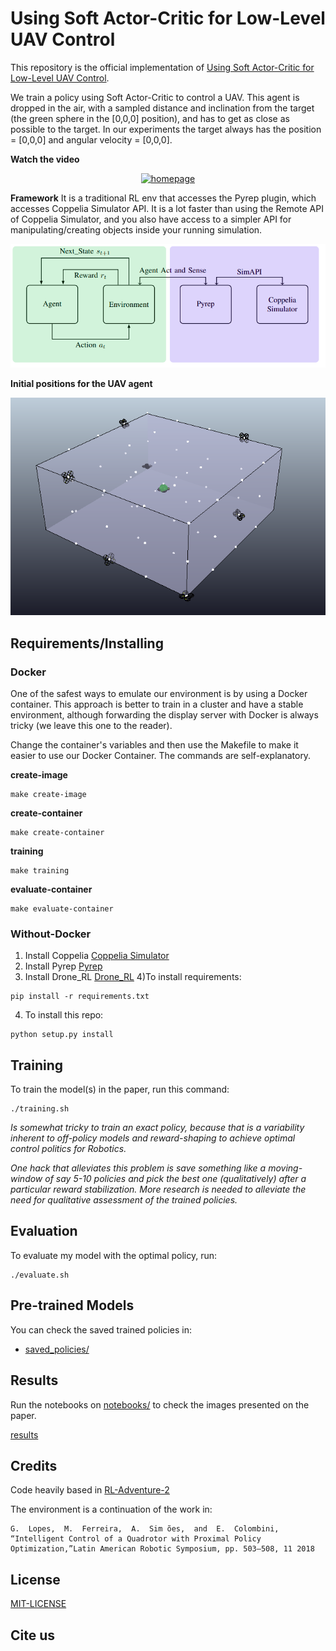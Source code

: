# Using Soft Actor-Critic for Low-Level UAV Control

This repository is the official implementation of [Using Soft Actor-Critic for Low-Level UAV Control](). 

<!-- >📋  Optional: include a graphic explaining your approach/main result, bibtex entry, link to demos, blog posts and tutorials -->

We train a policy using Soft Actor-Critic to control a UAV. This agent is dropped in the air, with a sampled distance and inclination from the target (the green sphere in the [0,0,0] position), and has to get as close as possible to the target. In our experiments the target always has the position = [0,0,0] and angular velocity = [0,0,0].

**Watch the video**



<!-- [![Watch the video](https://img.youtube.com/vi/9z8vGs0Ri5g/hqdefault.jpg)](https://www.youtube.com/watch?v=9z8vGs0Ri5g) -->

<p align="center">
  <a href="https://www.youtube.com/watch?v=9z8vGs0Ri5g" title="Watch the Video">
    <img src="https://img.youtube.com/vi/9z8vGs0Ri5g/hqdefault.jpg" alt="homepage" />
  </a>
</p>


**Framework**
It is a traditional RL env that accesses the Pyrep plugin, which accesses Coppelia Simulator API. It is a lot faster than using the Remote API of Coppelia Simulator, and you also have access to a simpler API for manipulating/creating objects inside your running simulation.

<!-- ![Framework](assets/tikz_setup.png) -->

<p align="center">
  <img src="assets/tikz_setup.png" />
</p>

**Initial positions for the UAV agent**

<!-- ![Initial Position distribution](assets/initial_positions.png)  -->

<p align="center">
  <img src="assets/initial_positions.png" />
</p>



## Requirements/Installing

### Docker

One of the safest ways to emulate our environment is by using a Docker container. This approach is better to train in a cluster and have a stable environment, although forwarding the display server with Docker is always tricky (we leave this one to the reader). 

Change the container's variables and then use the Makefile to make it easier to use our Docker Container. The commands are self-explanatory.

**create-image**

```creating-image
make create-image
```

**create-container**

```creating-container
make create-container
```
**training**

```training-an-agent
make training
```

**evaluate-container**

```evaluate
make evaluate-container
```



### Without-Docker

1) Install Coppelia [Coppelia Simulator](https://www.coppeliarobotics.com/)
2) Install Pyrep [Pyrep](https://github.com/stepjam/PyRep)
3) Install Drone_RL [Drone_RL](https://github.com/larocs/Drone_RL)
4)To install requirements:

```setup
pip install -r requirements.txt
```

4) To install this repo:
```setup
python setup.py install
```


<!-- 
>📋  Describe how to set up the environment, e.g., pip/conda/docker commands, download datasets, etc... -->

## Training

To train the model(s) in the paper, run this command:

```train
./training.sh
```


*Is somewhat tricky to train an exact policy, because that is a variability inherent to off-policy models and reward-shaping to achieve optimal control politics for Robotics.*

*One hack that alleviates this problem is save something like a moving-window of say 5-10 policies and pick the best one (qualitatively) after a particular reward stabilization. More research is needed to alleviate the need for qualitative assessment of the trained policies.*


## Evaluation

To evaluate my model with the optimal policy, run:

```eval
./evaluate.sh
```

<!-- >📋  Describe how to evaluate the trained models on benchmarks reported in the paper, give commands that produce the results (section below). -->

## Pre-trained Models

You can check the saved trained policies in:

- [saved_policies/](saved_policies/) 

<!-- >📋  Give a link to where/how the pretrained models can be downloaded and how they were trained (if applicable).  Alternatively, you can have an additional column in your results table with a link to the models. -->



## Results

Run the notebooks on [notebooks/](notebooks/) to check the images presented on the paper. 

[results](notebooks/README.md)

## Credits

Code heavily based in [RL-Adventure-2](https://github.com/higgsfield/RL-Adventure-2)

The environment is a continuation of the work in:

    G.  Lopes,  M.  Ferreira,  A.  Sim ̃oes,  and  E.  Colombini,  “Intelligent Control of a Quadrotor with Proximal Policy Optimization,”Latin American Robotic Symposium, pp. 503–508, 11 2018

<!-- ### [Image Classification on ImageNet](https://paperswithcode.com/sota/image-classification-on-imagenet)

| Model name         | Top 1 Accuracy  | Top 5 Accuracy |
| ------------------ |---------------- | -------------- |
| My awesome model   |     85%         |      95%       |

>📋  Include a table of results from your paper and link back to the leaderboard for clarity and context. If your main result is a figure, include that figure and link to the command or notebook to reproduce it. 
 -->

## License

[MIT-LICENSE](License.md)

## Cite us

